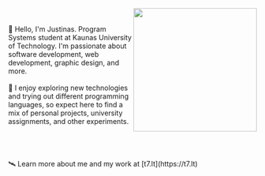 <img align="right" src="https://github.com/justinnas/justinnas/assets/156369263/f44de068-25b7-465f-95fb-69c6c38b0601" width="250">
<br>
<br>
🌌 Hello, I'm Justinas. Program Systems student at Kaunas University of Technology. I'm passionate about software development, web development, graphic design, and more.
<br>
<br>
🌠 I enjoy exploring new technologies and trying out different programming languages, so expect here to find a mix of personal projects, university assignments, and other experiments.
<br>
<br>
<br>
<br>
<br>
🛰️ Learn more about me and my work at [t7.lt](https://t7.lt)
